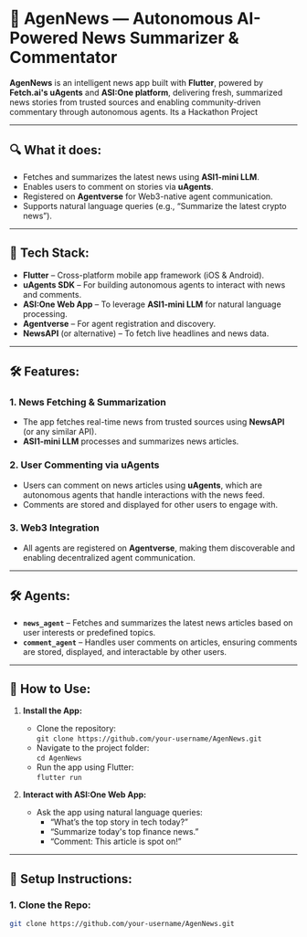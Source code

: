 # 📰 **AgenNews** — Autonomous AI-Powered News Summarizer & Commentator

**AgenNews** is an intelligent news app built with **Flutter**, powered by **Fetch.ai's uAgents** and **ASI:One platform**, delivering fresh, summarized news stories from trusted sources and enabling community-driven commentary through autonomous agents. Its a Hackathon Project

---

## 🔍 **What it does:**
- Fetches and summarizes the latest news using **ASI1-mini LLM**.
- Enables users to comment on stories via **uAgents**.
- Registered on **Agentverse** for Web3-native agent communication.
- Supports natural language queries (e.g., “Summarize the latest crypto news”).

---

## 🧠 **Tech Stack:**
- **Flutter** – Cross-platform mobile app framework (iOS & Android).
- **uAgents SDK** – For building autonomous agents to interact with news and comments.
- **ASI:One Web App** – To leverage **ASI1-mini LLM** for natural language processing.
- **Agentverse** – For agent registration and discovery.
- **NewsAPI** (or alternative) – To fetch live headlines and news data.

---

## 🛠 **Features:**
### **1. News Fetching & Summarization**
- The app fetches real-time news from trusted sources using **NewsAPI** (or any similar API).
- **ASI1-mini LLM** processes and summarizes news articles.

### **2. User Commenting via uAgents**
- Users can comment on news articles using **uAgents**, which are autonomous agents that handle interactions with the news feed.
- Comments are stored and displayed for other users to engage with.

### **3. Web3 Integration**
- All agents are registered on **Agentverse**, making them discoverable and enabling decentralized agent communication.

---

## 🛠 **Agents:**
- **`news_agent`** – Fetches and summarizes the latest news articles based on user interests or predefined topics.
- **`comment_agent`** – Handles user comments on articles, ensuring comments are stored, displayed, and interactable by other users.

---

## 🚀 **How to Use:**
1. **Install the App:**
   - Clone the repository:  
     `git clone https://github.com/your-username/AgenNews.git`
   - Navigate to the project folder:  
     `cd AgenNews`
   - Run the app using Flutter:  
     `flutter run`

2. **Interact with ASI:One Web App:**
   - Ask the app using natural language queries:  
     - “What’s the top story in tech today?”
     - “Summarize today's top finance news.”
     - “Comment: This article is spot on!”

---

## 🔧 **Setup Instructions:**

### **1. Clone the Repo:**
```bash
git clone https://github.com/your-username/AgenNews.git
